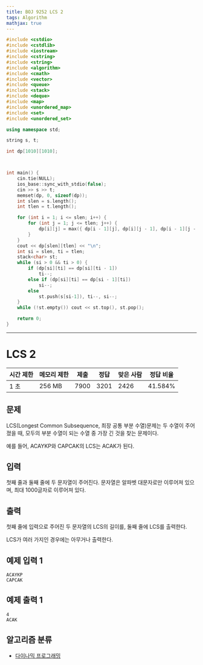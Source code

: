 ```yaml
---
title: BOJ 9252 LCS 2
tags: Algorithm
mathjax: true
---
```



```c++
#include <cstdio>
#include <cstdlib>
#include <iostream>
#include <cstring>
#include <string>
#include <algorithm>
#include <cmath>
#include <vector>
#include <queue>
#include <stack>
#include <deque>
#include <map>
#include <unordered_map>
#include <set>
#include <unordered_set>

using namespace std;

string s, t;

int dp[1010][1010];



int main() {
	cin.tie(NULL);
	ios_base::sync_with_stdio(false);
	cin >> s >> t;
	memset(dp, 0, sizeof(dp));
	int slen = s.length();
	int tlen = t.length();

	for (int i = 1; i <= slen; i++) {
		for (int j = 1; j <= tlen; j++) {
			dp[i][j] = max({ dp[i - 1][j], dp[i][j - 1], dp[i - 1][j - 1] + (s[i - 1] == t[j - 1]) });
		}
	}
	cout << dp[slen][tlen] << "\n";
	int si = slen, ti = tlen;
	stack<char> st;
	while (si > 0 && ti > 0) {
		if (dp[si][ti] == dp[si][ti - 1])
			ti--;
		else if (dp[si][ti] == dp[si - 1][ti])
			si--;
		else
			st.push(s[si-1]), ti--, si--;
	}
	while (!st.empty()) cout << st.top(), st.pop();

	return 0;
}
```

---

# LCS 2 

| 시간 제한 | 메모리 제한 | 제출 | 정답 | 맞은 사람 | 정답 비율 |
| --------- | ----------- | ---- | ---- | --------- | --------- |
| 1 초      | 256 MB      | 7900 | 3201 | 2426      | 41.584%   |

## 문제

LCS(Longest Common Subsequence, 최장 공통 부분 수열)문제는 두 수열이 주어졌을 때, 모두의 부분 수열이 되는 수열 중 가장 긴 것을 찾는 문제이다.

예를 들어, ACAYKP와 CAPCAK의 LCS는 ACAK가 된다.

## 입력

첫째 줄과 둘째 줄에 두 문자열이 주어진다. 문자열은 알파벳 대문자로만 이루어져 있으며, 최대 1000글자로 이루어져 있다.

## 출력

첫째 줄에 입력으로 주어진 두 문자열의 LCS의 길이를, 둘째 줄에 LCS를 출력한다.

LCS가 여러 가지인 경우에는 아무거나 출력한다.



## 예제 입력 1

```
ACAYKP
CAPCAK
```

## 예제 출력 1

```
4
ACAK
```



## 알고리즘 분류

- [다이나믹 프로그래밍](https://www.acmicpc.net/problem/tag/%EB%8B%A4%EC%9D%B4%EB%82%98%EB%AF%B9%20%ED%94%84%EB%A1%9C%EA%B7%B8%EB%9E%98%EB%B0%8D)